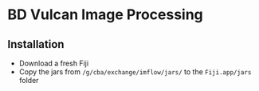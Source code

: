 # BD Vulcan Image Processing

## Installation

- Download a fresh Fiji
- Copy the jars from `/g/cba/exchange/imflow/jars/` to the `Fiji.app/jars` folder


